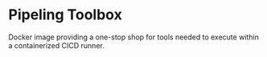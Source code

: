 # Pipeling Toolbox

Docker image providing a one-stop shop for tools needed to execute within a containerized CICD runner. 
